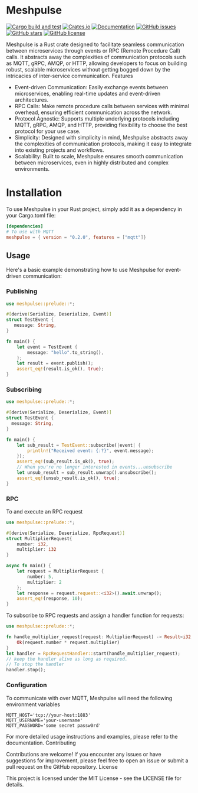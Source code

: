 # Meshpulse

[![Cargo build and test](https://github.com/tluijken/meshpulse/actions/workflows/CARGO_TEST.yaml/badge.svg)](https://github.com/tluijken/meshpulse/actions/workflows/CARGO_TEST.yaml)
[![Crates.io](https://img.shields.io/crates/v/meshpulse.svg)](https://crates.io/crates/meshpulse)
[![Documentation](https://img.shields.io/badge/documentation-1)](https://docs.rs/meshpulse/latest/meshpulse/index.html)
[![GitHub issues](https://img.shields.io/github/issues/tluijken/meshpulse)]()
[![GitHub stars](https://img.shields.io/github/stars/tluijken/meshpulse)]()
[![GitHub license](https://img.shields.io/github/license/tluijken/meshpulse)]()

Meshpulse is a Rust crate designed to facilitate seamless communication between
microservices through events or RPC (Remote Procedure Call) calls. It abstracts
away the complexities of communication protocols such as MQTT, gRPC, AMQP, or
HTTP, allowing developers to focus on building robust, scalable microservices
without getting bogged down by the intricacies of inter-service communication.
Features

* Event-driven Communication: Easily exchange events between microservices,
  enabling real-time updates and event-driven architectures.
* RPC Calls: Make remote procedure calls between services with minimal overhead,
  ensuring efficient communication across the network.
* Protocol Agnostic: Supports multiple underlying protocols including MQTT,
  gRPC, AMQP, and HTTP, providing flexibility to choose the best protocol for
  your use case.
* Simplicity: Designed with simplicity in mind, Meshpulse abstracts away the
  complexities of communication protocols, making it easy to integrate into
  existing projects and workflows.
* Scalability: Built to scale, Meshpulse ensures smooth communication between
  microservices, even in highly distributed and complex environments.

# Installation

To use Meshpulse in your Rust project, simply add it as a dependency in your
Cargo.toml file:

```toml
[dependencies]
# To use with MQTT
meshpulse = { version = "0.2.0", features = ["mqtt"]}
```

## Usage

Here's a basic example demonstrating how to use Meshpulse for event-driven communication:

### Publishing
```rust
use meshpulse::prelude::*;

#[derive(Serialize, Deserialize, Event)]
struct TestEvent {
   message: String,
}

fn main() {
    let event = TestEvent {
        message: "hello".to_string(),
    };
    let result = event.publish();
    assert_eq!(result.is_ok(), true);
}
````

### Subscribing
```rust
use meshpulse::prelude::*;

#[derive(Serialize, Deserialize, Event)]
struct TestEvent {
  message: String,
}

fn main() {
    let sub_result = TestEvent::subscribe(|event| {
        println!("Received event: {:?}", event.message);
    });
    assert_eq!(sub_result.is_ok(), true);
    // When you're no longer interested in events...unsubscribe
    let unsub_result = sub_result.unwrap().unsubscribe();
    assert_eq!(unsub_result.is_ok(), true);
}
```

### RPC
To and execute an RPC request
```rust
use meshpulse::prelude::*;

#[derive(Serialize, Deserialize, RpcRequest)]
struct MultiplierRequest{
    number: i32,
    multiplier: i32
}

async fn main() {
    let request = MultiplierRequest {
        number: 5, 
        multiplier: 2
    };
    let response = request.request::<i32>().await.unwrap();
    assert_eq!(response, 10);
}
```

To subscribe to RPC requests and assign a handler function for requests:
```rust
use meshpulse::prelude::*;

fn handle_multiplier_request(request: MultiplierRequest) -> Result<i32, Box<dyn std::error::Error>> {
    Ok(request.number * request.multiplier)
}
let handler = RpcRequestHandler::start(handle_multiplier_request);
// keep the handler alive as long as required.
// To stop the handler
handler.stop();
```

### Configuration
To communicate with over MQTT, Meshpulse will need the following environment
variables

```env
MQTT_HOST='tcp://your-host:1883'
MQTT_USERNAME='your-username'
MQTT_PASSWORD='some secret passw0rd'
```

For more detailed usage instructions and examples, please refer to the
documentation. Contributing

Contributions are welcome! If you encounter any issues or have suggestions for
improvement, please feel free to open an issue or submit a pull request on the
GitHub repository. License

This project is licensed under the MIT License - see the LICENSE file for
details.
